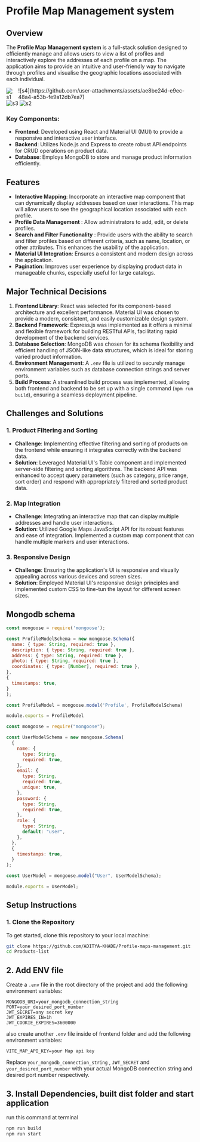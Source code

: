 # Profile Map Management system

## Overview

The **Profile Map Management system** is a full-stack solution designed to efficiently manage and allows users to view a list of profiles and interactively explore the addresses of each profile on a map. The application aims to provide an intuitive and user-friendly way to navigate through profiles and visualise the geographic locations associated with each individual.

<div style="display: flex; justify-content: center; align-items: center; gap: 10px;">
  <img src="https://github.com/user-attachments/assets/0d223c32-03db-4ced-af71-e11baa32b0d6" alt="s1" />
 ![s4](https://github.com/user-attachments/assets/ae8be24d-e9ec-48a4-a53b-fe9a12db7ea7)
</div>

 <img src="https://github.com/user-attachments/assets/f6aff47a-ea11-43d6-83df-abcbd8860d59" alt="s3" />
  <img src="https://github.com/user-attachments/assets/27fbb55a-3d91-431f-af7a-dfe98c9b2afd" alt="s2" />

### Key Components:
- **Frontend**: Developed using React and Material UI (MUI) to provide a responsive and interactive user interface.
- **Backend**: Utilizes Node.js and Express to create robust API endpoints for CRUD operations on product data.
- **Database**: Employs MongoDB to store and manage product information efficiently.

## Features
- **Interactive Mapping**: Incorporate an interactive map component that can dynamically display addresses based on user interactions. This map will allow users to see the geographical location associated with each profile.
- **Profile Data Management** : Allow administrators to add, edit, or delete
profiles.
- **Search and Filter Functionality** : Provide users with the ability to search and
filter profiles based on different criteria, such as name, location, or other
attributes. This enhances the usability of the application.
- **Material UI Integration**: Ensures a consistent and modern design across the application.
- **Pagination**: Improves user experience by displaying product data in manageable chunks, especially useful for large catalogs.

## Major Technical Decisions

1. **Frontend Library**: React was selected for its component-based architecture and excellent performance. Material UI was chosen to provide a modern, consistent, and easily customizable design system.
2. **Backend Framework**: Express.js was implemented as it offers a minimal and flexible framework for building RESTful APIs, facilitating rapid development of the backend services.
3. **Database Selection**: MongoDB was chosen for its schema flexibility and efficient handling of JSON-like data structures, which is ideal for storing varied product information.
4. **Environment Management**: A `.env` file is utilized to securely manage environment variables such as database connection strings and server ports.
5. **Build Process**: A streamlined build process was implemented, allowing both frontend and backend to be set up with a single command (`npm run build`), ensuring a seamless deployment pipeline.

## Challenges and Solutions

### 1. Product Filtering and Sorting
- **Challenge**: Implementing effective filtering and sorting of products on the frontend while ensuring it integrates correctly with the backend data.
- **Solution**: Leveraged Material UI's Table component and implemented server-side filtering and sorting algorithms. The backend API was enhanced to accept query parameters (such as category, price range, sort order) and respond with appropriately filtered and sorted product data.
### 2. Map Integration
- **Challenge**: Integrating an interactive map that can display multiple addresses and handle user interactions.
- **Solution**: Utilized Google Maps JavaScript API for its robust features and ease of integration. Implemented a custom map component that can handle multiple markers and user interactions.
### 3. Responsive Design
- **Challenge**: Ensuring the application's UI is responsive and visually appealing across various devices and screen sizes.
- **Solution**: Employed Material UI's responsive design principles and implemented custom CSS to fine-tun the layout for different screen sizes.


## Mongodb schema
```javascript
const mongoose = require('mongoose');

const ProfileModelSchema = new mongoose.Schema({
  name: { type: String, required: true },
  description: { type: String, required: true },
  address: { type: String, required: true },
  photo: { type: String, required: true },
  coordinates: { type: [Number], required: true },
},
{
  timestamps: true,
}
);

const ProfileModel = mongoose.model('Profile', ProfileModelSchema)

module.exports = ProfileModel

```

```javascript
const mongoose = require("mongoose");

const UserModelSchema = new mongoose.Schema(
  {
    name: {
      type: String,
      required: true,
    },
    email: {
      type: String,
      required: true,
      unique: true,
    },
    password: {
      type: String,
      required: true,
    },
    role: {
      type: String,
      default: "user",
    },
  },
  {
    timestamps: true,
  }
);

const UserModel = mongoose.model("User", UserModelSchema);

module.exports = UserModel;

```



## Setup Instructions

### 1. Clone the Repository

To get started, clone this repository to your local machine:

```bash
git clone https://github.com/ADITYA-KHADE/Profile-maps-management.git
cd Products-list
```

## 2. Add ENV file 

Create a `.env` file in the root directory of the project and  add the following environment variables:

```plaintext
MONGODB_URI=your_mongodb_connection_string
PORT=your_desired_port_number
JWT_SECRET=any secret key
JWT_EXPIRES_IN=1h
JWT_COOKIE_EXPIRES=3600000

```

also create another `.env` file inside of frontend folder and add the following environment variables:

```plaintext
VITE_MAP_API_KEY=your Map api key

```

Replace `your_mongodb_connection_string` , `JWT_SECRET` and `your_desired_port_number` with your actual MongoDB connection string and desired port number respectively.

## 3. Install Dependencies, built dist folder and start application

run this command at terminal

```bash
npm run build
npm run start
```
